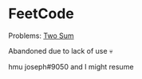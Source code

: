 # FeetCode
Problems: [Two Sum](https://code.kamiak.org/problems/two-sum)

Abandoned due to lack of use :skull:

hmu joseph#9050 and I might resume
